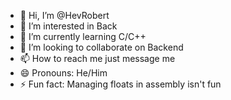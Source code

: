 - 👋 Hi, I’m @HevRobert
- 👀 I’m interested in Back
- 🌱 I’m currently learning C/C++
- 💞️ I’m looking to collaborate on Backend
- 📫 How to reach me just message me
- 😄 Pronouns: He/Him
- ⚡ Fun fact: Managing floats in assembly isn't fun

<!---
HevRobert/HevRobert is a ✨ special ✨ repository because its `README.md` (this file) appears on your GitHub profile.
You can click the Preview link to take a look at your changes.
--->
